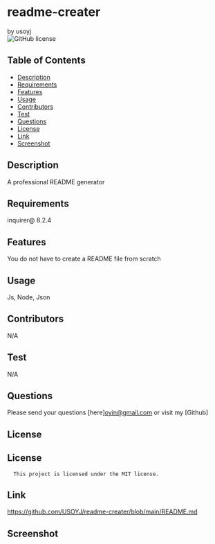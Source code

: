 # readme-creater
  by usoyj  
  ![GitHub license](https://img.shields.io/badge/license-MIT-blue.svg) 
  ## Table of Contents
  * [Description](#description)
  * [Requirements](#requirements)
  * [Features](#features) 
  * [Usage](#usage) 
  * [Contributors](#contributors) 
  * [Test](#test) 
  * [Questions](#questions) 
  * [License](#license) 
  * [Link](#link) 
  * [Screenshot](#screenshot) 
  ## Description
  A professional README generator
  ## Requirements
  inquirer@ 8.2.4
  ## Features
  You do not have to create a README file from scratch
  ## Usage
  Js, Node, Json
  ## Contributors
  N/A
  ## Test
  N/A
  ## Questions
  Please send your questions [here]oyin@gmail.com or visit my [Github]
  ## License
  ## License
      This project is licensed under the MIT license.
  ## Link
  https://github.com/USOYJ/readme-creater/blob/main/README.md
  ## Screenshot
  



